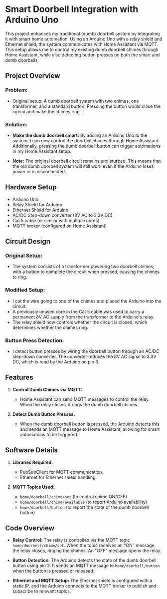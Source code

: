 # Smart Doorbell Integration with Arduino Uno

This project enhances my traditional (dumb) doorbell system by integrating it with smart home automation. 
Using an Arduino Uno with a relay shield and Ethernet shield, the system communicates with Home Assistant via MQTT. 
This setup allows me to control my existing dumb doorbell chimes through Home Assistant, while also detecting button presses 
on both the smart and dumb doorbells.

## Project Overview

### Problem:
- Original setup: A dumb doorbell system with two chimes, one transformer, and a standard button. 
  Pressing the button would close the circuit and make the chimes ring.

### Solution:
- **Make the dumb doorbell smart:** By adding an Arduino Uno to the system, I can now control the doorbell chimes through Home Assistant. 
  Additionally, pressing the dumb doorbell button can trigger automations in my Home Assistant setup.

- **Note:** The original doorbell circuit remains undisturbed. This means that the old dumb doorbell system will still work 
  even if the Arduino loses power or is disconnected.

## Hardware Setup

- Arduino Uno
- Relay Shield for Arduino
- Ethernet Shield for Arduino
- AC/DC Step-down converter (8V AC to 3.3V DC)
- Cat 5 cable (or similar with multiple cores)
- MQTT broker (configured on Home Assistant)

## Circuit Design

### Original Setup:
- The system consists of a transformer powering two doorbell chimes, with a button to complete the circuit when pressed, causing the chimes to ring.

### Modified Setup:
- I cut the wire going to one of the chimes and placed the Arduino into the circuit.
- A previously unused core in the Cat 5 cable was used to carry a permanent 8V AC supply from the transformer to the Arduino's relay.
- The relay shield now controls whether the circuit is closed, which determines whether the chimes ring.

### Button Press Detection:
- I detect button presses by wiring the doorbell button through an AC/DC step-down converter. 
  The converter reduces the 8V AC signal to 3.3V DC, which is read by the Arduino on pin 3.

## Features

1. **Control Dumb Chimes via MQTT:**
   - Home Assistant can send MQTT messages to control the relay. When the relay closes, it rings the dumb doorbell chimes.
    
2. **Detect Dumb Button Presses:**
   - When the dumb doorbell button is pressed, the Arduino detects this and sends an MQTT message to Home Assistant, 
     allowing for smart automations to be triggered.

## Software Details

1. **Libraries Required:**
   - PubSubClient for MQTT communication.
   - Ethernet for Ethernet shield handling.

2. **MQTT Topics Used:**
   - `home/doorbell/chime/set` (to control chime ON/OFF)
   - `home/doorbell/chime/available` (to report Arduino availability)
   - `home/doorbell/button` (to report the state of the dumb doorbell button)

## Code Overview

- **Relay Control:** The relay is controlled via the MQTT topic `home/doorbell/chime/set`. 
  When the topic receives an "ON" message, the relay closes, ringing the chimes. 
  An "OFF" message opens the relay.

- **Button Detection:** The Arduino detects the state of the dumb doorbell button using pin 3. 
  It sends an MQTT message to `home/doorbell/button` when the button is pressed or released.

- **Ethernet and MQTT Setup:** 
  The Ethernet shield is configured with a static IP, and the Arduino connects to the MQTT broker to 
  publish and subscribe to relevant topics.

